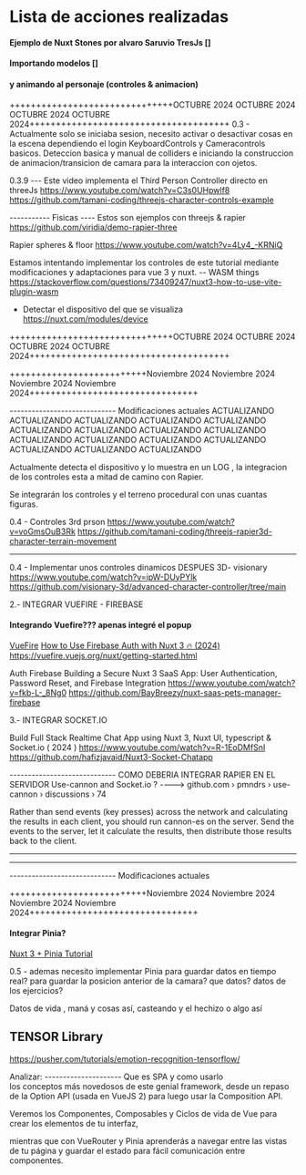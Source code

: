 # Lista de acciones realizadas

#### Ejemplo de Nuxt Stones por alvaro Saruvio TresJs []
#### Importando modelos [] 
#### y animando al personaje (controles & animacion)


+++++++++++++++++++++++++++++++OCTUBRE 2024 OCTUBRE 2024 OCTUBRE 2024 OCTUBRE 2024++++++++++++++++++++++++++++++++++++++ 
0.3 - Actualmente solo se iniciaba sesion, necesito activar o desactivar cosas en la escena dependiendo el login
      KeyboardControls y Cameracontrols basicos.
      Deteccion basica y manual de colliders e iniciando la construccion de animacion/transicion de camara para la interaccion con ojetos.

0.3.9 --- Este video implementa el Third Person Controller directo en threeJs
https://www.youtube.com/watch?v=C3s0UHpwlf8
https://github.com/tamani-coding/threejs-character-controls-example

----------- Fisicas
---- Estos son ejemplos con threejs & rapier
https://github.com/viridia/demo-rapier-three

Rapier spheres & floor
https://www.youtube.com/watch?v=4Ly4_-KRNiQ

Estamos intentando implementar los controles de este tutorial mediante 
modificaciones y adaptaciones para vue 3 y nuxt.
-- WASM things 
https://stackoverflow.com/questions/73409247/nuxt3-how-to-use-vite-plugin-wasm

- Detectar el dispositivo del que se visualiza 
https://nuxt.com/modules/device

+++++++++++++++++++++++++++++++OCTUBRE 2024 OCTUBRE 2024 OCTUBRE 2024 OCTUBRE 2024++++++++++++++++++++++++++++++++++++++


++++++++++++++++++++++++++Noviembre 2024 Noviembre 2024 Noviembre 2024 Noviembre 2024++++++++++++++++++++++++++++++++


----------------------------- Modificaciones actuales
ACTUALIZANDO ACTUALIZANDO ACTUALIZANDO ACTUALIZANDO ACTUALIZANDO ACTUALIZANDO ACTUALIZANDO ACTUALIZANDO
ACTUALIZANDO ACTUALIZANDO ACTUALIZANDO ACTUALIZANDO ACTUALIZANDO ACTUALIZANDO ACTUALIZANDO ACTUALIZANDO

Actualmente detecta el dispositivo y lo muestra en un LOG , la integracion de los 
controles esta a mitad de camino con Rapier.

Se integrarán los controles y el terreno procedural con unas cuantas figuras.

0.4 - Controles 3rd prson
https://www.youtube.com/watch?v=voGmsOuB3Rk
https://github.com/tamani-coding/threejs-rapier3d-character-terrain-movement

-------------------------------------------------

0.4 - Implementar unos controles dinamicos DESPUES
3D- visionary
https://www.youtube.com/watch?v=ipW-DUyPYlk
https://github.com/visionary-3d/advanced-character-controller/tree/main

2.- INTEGRAR VUEFIRE - FIREBASE

#### Integrando Vuefire??? apenas integré el popup
   [VueFire](https://vuefire.vuejs.org/)
   [How to Use Firebase Auth with Nuxt 3 🔥 (2024)](https://www.youtube.com/watch?v=pvLlZfVkeWM)
   https://vuefire.vuejs.org/nuxt/getting-started.html


Auth Firebase
Building a Secure Nuxt 3 SaaS App: User Authentication, Password Reset, and Firebase Integration
https://www.youtube.com/watch?v=fkb-L-_8Ng0
https://github.com/BayBreezy/nuxt-saas-pets-manager-firebase


3.- INTEGRAR SOCKET.IO

Build Full Stack Realtime Chat App using Nuxt 3, Nuxt UI, typescript & Socket.io ( 2024 )
https://www.youtube.com/watch?v=R-1EoDMfSnI
https://github.com/hafizjavaid/Nuxt3-Socket-Chatapp

----------------------------- COMO DEBERIA INTEGRAR RAPIER EN EL SERVIDOR
Use-cannon and Socket.io ? ----> github.com › pmndrs › use-cannon › discussions › 74

Rather than send events (key presses) across the network and calculating the results in each client, you should run cannon-es on the server. Send the events to the server, let it calculate the results, then distribute those results back to the client.


-----------------------------
-----------------------------
----------------------------- Modificaciones actuales

++++++++++++++++++++++++++Noviembre 2024 Noviembre 2024 Noviembre 2024 Noviembre 2024++++++++++++++++++++++++++++++++

#### Integrar Pinia?
   [Nuxt 3 + Pinia Tutorial](https://www.youtube.com/watch?v=kqs9oegfZGU)

0.5 -  ademas necesito implementar Pinia para guardar datos en tiempo real? para guardar la posicion anterior de la
   camara? que datos? datos de los ejercicios?

Datos de vida , maná y cosas así, casteando y el hechizo o algo así


## TENSOR Library
https://pusher.com/tutorials/emotion-recognition-tensorflow/


Analizar: ---------------------
Que es SPA y como usarlo   
los conceptos más novedosos de este genial framework, 
desde un repaso de la Option API (usada en VueJS 2) 
para luego usar la Composition API. 

Veremos los Componentes, Composables y Ciclos de vida de Vue 
para crear los elementos de tu interfaz, 

mientras que con VueRouter y Pinia 
aprenderás a navegar entre las vistas 
de tu página y guardar el estado para
fácil comunicación entre componentes.
